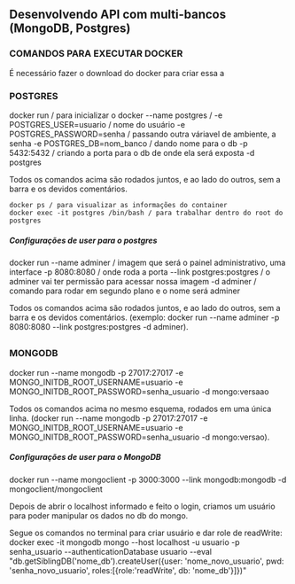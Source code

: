 ## Desenvolvendo API com multi-bancos (MongoDB, Postgres)

<h3>COMANDOS PARA EXECUTAR DOCKER</h3>
É necessário fazer o download do docker para criar essa a
<h3>POSTGRES</h3>
    docker run / para inicializar o docker
    --name postgres / 
    -e POSTGRES_USER=usuario / nome do usuário  
    -e POSTGRES_PASSWORD=senha / passando outra váriavel de ambiente, a senha
    -e POSTGRES_DB=nom_banco / dando nome para o db
    -p 5432:5432 / criando a porta para o db de onde ela será exposta
    -d postgres

Todos os comandos acima são rodados juntos, e ao lado do outros, sem a barra e os devidos comentários. 

    docker ps / para visualizar as informações do container 
    docker exec -it postgres /bin/bash / para trabalhar dentro do root do postgres 

<h5>Configurações de user para o postgres </h5>
    docker run 
    --name adminer / imagem que será o painel administrativo, uma interface
    -p 8080:8080 / onde roda a porta
    --link postgres:postgres / o adminer vai ter permissão para acessar nossa imagem
    -d adminer / comando para rodar em segundo plano e o nome será adminer 

Todos os comandos acima são rodados juntos, e ao lado do outros, sem a barra e os devidos comentários. 
(exemplo: docker run --name adminer -p 8080:8080 --link postgres:postgres -d adminer).

##

<h3>MONGODB</h3>
docker run 
--name mongodb 
-p 27017:27017 
-e MONGO_INITDB_ROOT_USERNAME=usuario 
-e MONGO_INITDB_ROOT_PASSWORD=senha_usuario 
-d mongo:versaao

Todos os comandos acima no mesmo esquema, rodados em uma única linha. 
(docker run --name mongodb -p 27017:27017 -e MONGO_INITDB_ROOT_USERNAME=usuario -e MONGO_INITDB_ROOT_PASSWORD=senha_usuario -d mongo:versao).

<h5>Configurações de user para o MongoDB </h5>
docker run --name mongoclient -p 3000:3000 --link mongodb:mongodb -d mongoclient/mongoclient 

Depois de abrir o localhost informado e feito o login, criamos um usuário para poder manipular os dados 
no db do mongo. 

Segue os comandos no terminal para criar usuário e dar role de readWrite:
    docker exec -it mongodb mongo --host localhost -u usuario -p senha_usuario --authenticationDatabase usuario --eval "db.getSiblingDB('nome_db').createUser({user: 'nome_novo_usuario', pwd: 'senha_novo_usuario', roles:[{role:'readWrite', db: 'nome_db'}]})"


